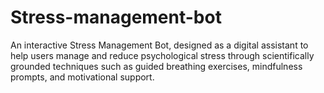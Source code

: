 # Stress-management-bot
An interactive Stress Management Bot, designed as a digital  assistant to help users manage and reduce psychological stress through scientifically grounded  techniques such as guided breathing exercises, mindfulness prompts, and motivational support. 
